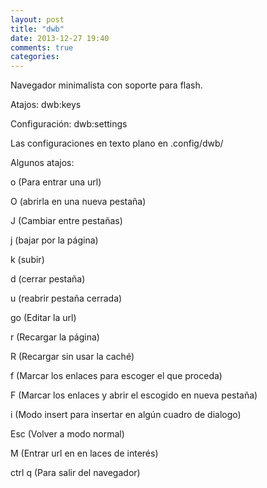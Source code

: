 ```yaml
---
layout: post
title: "dwb"
date: 2013-12-27 19:40
comments: true
categories: 
---
```

Navegador minimalista con soporte para flash. 

Atajos: dwb:keys 

Configuración: dwb:settings 

Las configuraciones en texto plano en .config/dwb/

Algunos atajos: 

o (Para entrar una url) 

O (abrirla en una nueva pestaña) 

J (Cambiar entre pestañas)

j (bajar por la página)

k (subir)

d (cerrar pestaña)

u (reabrir pestaña cerrada) 

go (Editar la url) 

r (Recargar la página) 

R (Recargar sin usar la caché) 

f (Marcar los enlaces para escoger el que proceda) 

F (Marcar los enlaces y abrir el escogido en nueva pestaña) 

i (Modo insert para insertar en algún cuadro de dialogo) 

Esc (Volver a modo normal) 

M (Entrar url en en laces de interés) 

ctrl q (Para salir del navegador) 

